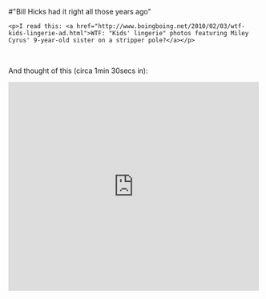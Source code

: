 #"Bill Hicks had it right all those years ago"


    <p>I read this: <a href="http://www.boingboing.net/2010/02/03/wtf-kids-lingerie-ad.html">WTF: "Kids' lingerie" photos featuring Miley Cyrus' 9-year-old sister on a stripper pole?</a></p>
<p>&nbsp;</p>
<p>And thought of this (circa 1min 30secs in):</p>
<p><iframe src="http://www.youtube.com/embed/DSm8rAOaLtE?wmode=transparent" allowfullscreen frameborder="0" height="417" width="500"></iframe></p>
<p>&nbsp;</p>
<p>&nbsp;</p>
  